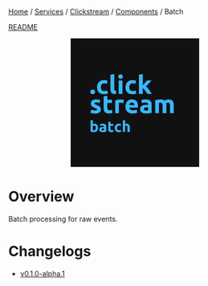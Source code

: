 <p>
    <a href="/docs/index.md">Home</a> /
    <a href="/docs/services/index.md">Services</a> /
    <a href="/docs/services/clickstream/index.md">Clickstream</a> /
    <a href="/services/clickstream/docs/index.md">Components</a> /
    <span>Batch</span>
</p>

<a href="/services/clickstream/src/batch/README.md">README</a>

<p align="center">
    <img src="/services/clickstream/docs/resources/images/clickstream_batch.png" width="256" height="256" />
</p>

# Overview
Batch processing for raw events.

# Changelogs
- [v0.1.0-alpha.1](/services/clickstream/src/batch/CHANGELOG.md#v010-alpha1)
